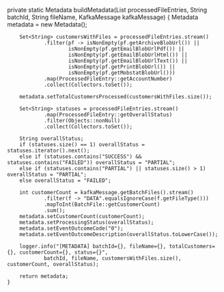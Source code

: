  private static Metadata buildMetadata(List<ProcessedFileEntry> processedFileEntries, String batchId, String fileName, KafkaMessage kafkaMessage) {
        Metadata metadata = new Metadata();

        Set<String> customersWithFiles = processedFileEntries.stream()
                .filter(pf -> isNonEmpty(pf.getArchiveBlobUrl()) ||
                        isNonEmpty(pf.getEmailBlobUrlPdf()) ||
                        isNonEmpty(pf.getEmailBlobUrlHtml()) ||
                        isNonEmpty(pf.getEmailBlobUrlText()) ||
                        isNonEmpty(pf.getPrintBlobUrl()) ||
                        isNonEmpty(pf.getMobstatBlobUrl()))
                .map(ProcessedFileEntry::getAccountNumber)
                .collect(Collectors.toSet());

        metadata.setTotalCustomersProcessed(customersWithFiles.size());

        Set<String> statuses = processedFileEntries.stream()
                .map(ProcessedFileEntry::getOverallStatus)
                .filter(Objects::nonNull)
                .collect(Collectors.toSet());

        String overallStatus;
        if (statuses.size() == 1) overallStatus = statuses.iterator().next();
        else if (statuses.contains("SUCCESS") && statuses.contains("FAILED")) overallStatus = "PARTIAL";
        else if (statuses.contains("PARTIAL") || statuses.size() > 1) overallStatus = "PARTIAL";
        else overallStatus = "FAILED";

        int customerCount = kafkaMessage.getBatchFiles().stream()
                .filter(f -> "DATA".equalsIgnoreCase(f.getFileType()))
                .mapToInt(BatchFile::getCustomerCount)
                .sum();
        metadata.setCustomerCount(customerCount);
        metadata.setProcessingStatus(overallStatus);
        metadata.setEventOutcomeCode("0");
        metadata.setEventOutcomeDescription(overallStatus.toLowerCase());

        logger.info("[METADATA] batchId={}, fileName={}, totalCustomers={}, customerCount={}, status={}",
                batchId, fileName, customersWithFiles.size(), customerCount, overallStatus);

        return metadata;
    }
